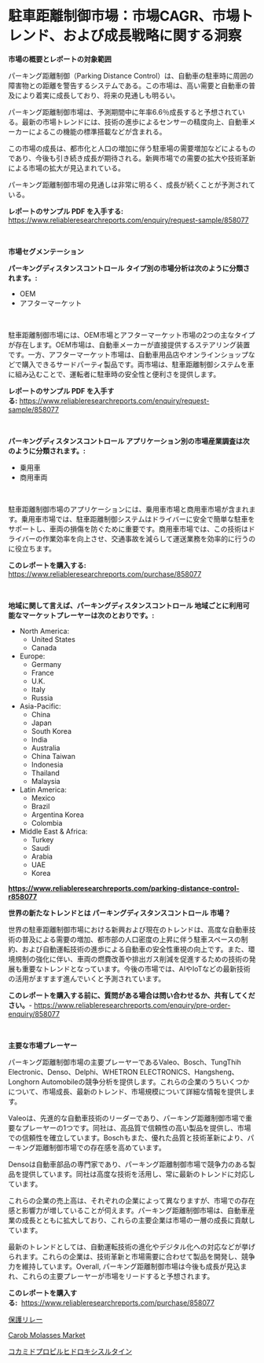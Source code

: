 <p><h1>駐車距離制御市場：市場CAGR、市場トレンド、および成長戦略に関する洞察</h1></p><p><strong>市場の概要とレポートの対象範囲</strong></p>
<p><p>パーキング距離制御（Parking Distance Control）は、自動車の駐車時に周囲の障害物との距離を警告するシステムである。この市場は、高い需要と自動車の普及により着実に成長しており、将来の見通しも明るい。</p><p>パーキング距離制御市場は、予測期間中に年率6.6％成長すると予想されている。最新の市場トレンドには、技術の進歩によるセンサーの精度向上、自動車メーカーによるこの機能の標準搭載などが含まれる。</p><p>この市場の成長は、都市化と人口の増加に伴う駐車場の需要増加などによるものであり、今後も引き続き成長が期待される。新興市場での需要の拡大や技術革新による市場の拡大が見込まれている。</p><p>パーキング距離制御市場の見通しは非常に明るく、成長が続くことが予測されている。</p></p>
<p><strong>レポートのサンプル PDF を入手する:</strong> <a href="https://www.reliableresearchreports.com/enquiry/request-sample/858077">https://www.reliableresearchreports.com/enquiry/request-sample/858077</a></p>
<p>&nbsp;</p>
<p><strong>市場セグメンテーション</strong></p>
<p><strong>パーキングディスタンスコントロール タイプ別の市場分析は次のように分類されます。:</strong></p>
<p><ul><li>OEM</li><li>アフターマーケット</li></ul></p>
<p>&nbsp;</p>
<p><p>駐車距離制御市場には、OEM市場とアフターマーケット市場の2つの主なタイプが存在します。OEM市場は、自動車メーカーが直接提供するステアリング装置です。一方、アフターマーケット市場は、自動車用品店やオンラインショップなどで購入できるサードパーティ製品です。両市場は、駐車距離制御システムを車に組み込むことで、運転者に駐車時の安全性と便利さを提供します。</p></p>
<p><strong>レポートのサンプル PDF を入手する:</strong>&nbsp;<a href="https://www.reliableresearchreports.com/enquiry/request-sample/858077">https://www.reliableresearchreports.com/enquiry/request-sample/858077</a></p>
<p>&nbsp;</p>
<p><strong> パーキングディスタンスコントロール アプリケーション別の市場産業調査は次のように分類されます。:</strong></p>
<p><ul><li>乗用車</li><li>商用車両</li></ul></p>
<p>&nbsp;</p>
<p><p>駐車距離制御市場のアプリケーションには、乗用車市場と商用車市場が含まれます。乗用車市場では、駐車距離制御システムはドライバーに安全で簡単な駐車をサポートし、車両の損傷を防ぐために重要です。商用車市場では、この技術はドライバーの作業効率を向上させ、交通事故を減らして運送業務を効率的に行うのに役立ちます。</p></p>
<p><strong>このレポートを購入する:</strong>&nbsp; <a href="https://www.reliableresearchreports.com/purchase/858077">https://www.reliableresearchreports.com/purchase/858077</a></p>
<p>&nbsp;</p>
<p><strong>地域に関して言えば、パーキングディスタンスコントロール 地域ごとに利用可能なマーケットプレーヤーは次のとおりです。:</strong></p>
<p><ul>
    <li>
        North America:
        <ul>
            <li>United States</li>
            <li>Canada</li>
        </ul>
    </li>
    <li>
        Europe:
        <ul>
            <li>Germany</li>
            <li>France</li>
            <li>U.K.</li>
            <li>Italy</li>
            <li>Russia</li>
        </ul>
    </li>
    <li>
        Asia-Pacific:
        <ul>
            <li>China</li>
            <li>Japan</li>
            <li>South Korea</li>
            <li>India</li>
            <li>Australia</li>
            <li>China Taiwan</li>
            <li>Indonesia</li>
            <li>Thailand</li>
            <li>Malaysia</li>
        </ul>
    </li>
    <li>
        Latin America:
        <ul>
            <li>Mexico</li>
            <li>Brazil</li>
            <li>Argentina Korea</li>
            <li>Colombia</li>
        </ul>
    </li>
    <li>
        Middle East & Africa:
        <ul>
            <li>Turkey</li>
            <li>Saudi</li>
            <li>Arabia</li>
            <li>UAE</li>
            <li>Korea</li>
        </ul>
    </li>
    </ul></p>
<p><strong><a href="https://www.reliableresearchreports.com/parking-distance-control-r858077">https://www.reliableresearchreports.com/parking-distance-control-r858077</a></strong>&nbsp;</p>
<p><strong>世界の新たなトレンドとは パーキングディスタンスコントロール 市場？</strong></p>
<p><p>世界の駐車距離制御市場における新興および現在のトレンドは、高度な自動車技術の普及による需要の増加、都市部の人口密度の上昇に伴う駐車スペースの制約、および自動運転技術の進歩による自動車の安全性重視の向上です。また、環境規制の強化に伴い、車両の燃費改善や排出ガス削減を促進するための技術の発展も重要なトレンドとなっています。今後の市場では、AIやIoTなどの最新技術の活用がますます進んでいくと予測されています。</p></p>
<p><strong>このレポートを購入する前に、質問がある場合は問い合わせるか、共有してください。</strong>- <a href="https://www.reliableresearchreports.com/enquiry/pre-order-enquiry/858077">https://www.reliableresearchreports.com/enquiry/pre-order-enquiry/858077</a></p>
<p>&nbsp;</p>
<p><strong>主要な市場プレーヤー</strong></p>
<p><p>パーキング距離制御市場の主要プレーヤーであるValeo、Bosch、TungThih Electronic、Denso、Delphi、WHETRON ELECTRONICS、Hangsheng、Longhorn Automobileの競争分析を提供します。これらの企業のうちいくつかについて、市場成長、最新のトレンド、市場規模について詳細な情報を提供します。</p><p>Valeoは、先進的な自動車技術のリーダーであり、パーキング距離制御市場で重要なプレーヤーの1つです。同社は、高品質で信頼性の高い製品を提供し、市場での信頼性を確立しています。Boschもまた、優れた品質と技術革新により、パーキング距離制御市場での存在感を高めています。</p><p>Densoは自動車部品の専門家であり、パーキング距離制御市場で競争力のある製品を提供しています。同社は高度な技術を活用し、常に最新のトレンドに対応しています。</p><p>これらの企業の売上高は、それぞれの企業によって異なりますが、市場での存在感と影響力が増していることが伺えます。パーキング距離制御市場は、自動車産業の成長とともに拡大しており、これらの主要企業は市場の一層の成長に貢献しています。</p><p>最新のトレンドとしては、自動運転技術の進化やデジタル化への対応などが挙げられます。これらの企業は、技術革新と市場需要に合わせて製品を開発し、競争力を維持しています。Overall, パーキング距離制御市場は今後も成長が見込まれ、これらの主要プレーヤーが市場をリードすると予想されます。</p></p>
<p><strong>このレポートを購入する:</strong>&nbsp;&nbsp;<a href="https://www.reliableresearchreports.com/purchase/858077">https://www.reliableresearchreports.com/purchase/858077</a></p>
<p><p><a href="https://medium.com/@antonehyatt1/%E3%83%AA%E3%83%AC%E3%83%BC%E3%83%97%E3%83%AD%E3%83%86%E3%82%AF%E3%82%B7%E3%83%A7%E3%83%B3%E5%B8%82%E5%A0%B4%E3%83%A1%E3%83%88%E3%83%AA%E3%82%AF%E3%82%B9%E3%81%AE%E3%83%87%E3%82%B3%E3%83%BC%E3%83%87%E3%82%A3%E3%83%B3%E3%82%B0-%E5%B8%82%E5%A0%B4%E3%82%B7%E3%82%A7%E3%82%A2-%E3%83%88%E3%83%AC%E3%83%B3%E3%83%89-%E6%88%90%E9%95%B7%E3%83%91%E3%82%BF%E3%83%BC%E3%83%B3-5a1855a50e99">保護リレー</a></p><p><a href="https://pretty-mail-caf.notion.site/Carob-Molasses-Market-Provides-a-Comprehensive-Analysis-Including-a-Macro-Overview-of-the-Market-as--e4d08fb248774d1a90dcb8608addd0ed">Carob Molasses Market</a></p><p><a href="https://medium.com/@stantonhane1/%E3%82%B3%E3%82%AB%E3%83%9F%E3%83%89%E3%83%97%E3%83%AD%E3%83%94%E3%83%AB%E3%83%92%E3%83%89%E3%83%AD%E3%82%AD%E3%82%B7%E3%82%B9%E3%83%AB%E3%82%BF%E3%82%A4%E3%83%B3%E5%B8%82%E5%A0%B4%E3%81%AE%E5%88%86%E6%9E%90-%E3%82%B0%E3%83%AD%E3%83%BC%E3%83%90%E3%83%AB%E7%94%A3%E6%A5%AD%E3%81%AE%E5%B1%95%E6%9C%9B%E3%81%A8%E4%BA%88%E6%B8%AC-2024%E5%B9%B4%E3%81%8B%E3%82%892031%E5%B9%B4-576774780672">コカミドプロピルヒドロキシスルタイン</a></p></p>